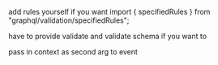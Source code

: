 add rules yourself if you want
import { specifiedRules } from "graphql/validation/specifiedRules";

have to provide validate
and validate schema if you want to

pass in context as second arg to event
